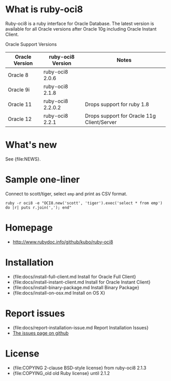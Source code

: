 What is ruby-oci8
=================

Ruby-oci8 is a ruby interface for Oracle Database. The latest version
is available for all Oracle versions after Oracle 10g including Oracle
Instant Client.

Oracle Support Versions

| Oracle Version | ruby-oci8 Version | Notes |
|----------------|-------------------|------|
| Oracle 8       | ruby-oci8 2.0.6   | |
| Oracle 9i      | ruby-oci8 2.1.8   | |
| Oracle 11      | ruby-oci8 2.2.0.2 | Drops support for ruby 1.8 |
| Oracle 12      | ruby-oci8 2.2.1   | Drops support for Oracle 11g Client/Server |


What's new
==========

See {file:NEWS}.

Sample one-liner
================

Connect to scott/tiger, select `emp` and print as CSV format.

    ruby -r oci8 -e "OCI8.new('scott', 'tiger').exec('select * from emp') do |r| puts r.join(','); end"

Homepage
========

* http://www.rubydoc.info/github/kubo/ruby-oci8

Installation
============

* {file:docs/install-full-client.md Install for Oracle Full Client}
* {file:docs/install-instant-client.md Install for Oracle Instant Client}
* {file:docs/install-binary-package.md Install Binary Package}
* {file:docs/install-on-osx.md Install on OS X}

Report issues
=============

* {file:docs/report-installation-issue.md Report Installation Issues}
* [The issues page on github](https://github.com/kubo/ruby-oci8/issues)

License
=======

* {file:COPYING 2-clause BSD-style license} from ruby-oci8 2.1.3
* {file:COPYING_old old Ruby license} until 2.1.2
